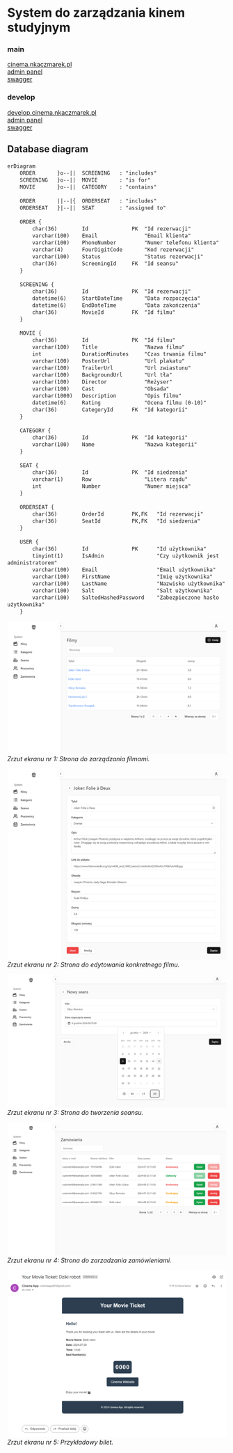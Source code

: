 # System do zarządzania kinem studyjnym

### main
[cinema.nkaczmarek.pl](https://cinema.nkaczmarek.pl)\
[admin panel](https://cinema.nkaczmarek.pl/admin)\
[swagger](https://cinema.nkaczmarek.pl/swagger)

### develop
[develop.cinema.nkaczmarek.pl](https://develop.cinema.nkaczmarek.pl)\
[admin panel](https://develop.cinema.nkaczmarek.pl/admin)\
[swagger](https://develop.cinema.nkaczmarek.pl/swagger)

## Database diagram

```mermaid
erDiagram
    ORDER       }o--||  SCREENING   : "includes"
    SCREENING   }o--||  MOVIE       : "is for"
    MOVIE       }o--||  CATEGORY    : "contains"
    
    ORDER       ||--|{  ORDERSEAT   : "includes"
    ORDERSEAT   }|--||  SEAT        : "assigned to"

    ORDER {
        char(36)        Id              PK  "Id rezerwacji"
        varchar(100)    Email               "Email klienta"
        varchar(100)    PhoneNumber         "Numer telefonu klienta"
        varchar(4)      FourDigitCode       "Kod rezerwacji"
        varchar(100)    Status              "Status rezerwacji"
        char(36)        ScreeningId     FK  "Id seansu"
    }

    SCREENING {
        char(36)        Id              PK  "Id rezerwacji"
        datetime(6)     StartDateTime       "Data rozpoczęcia"
        datetime(6)     EndDateTime         "Data zakończenia"
        char(36)        MovieId         FK  "Id filmu"
    }
    
    MOVIE {
        char(36)        Id              PK  "Id filmu"
        varchar(100)    Title               "Nazwa filmu"
        int             DurationMinutes     "Czas trwania filmu"
        varchar(100)    PosterUrl           "Url plakatu"
        varchar(100)    TrailerUrl          "Url zwiastunu"
        varchar(100)    BackgroundUrl       "Url tła"
        varchar(100)    Director            "Reżyser"
        varchar(100)    Cast                "Obsada"
        varchar(1000)   Description         "Opis filmu"
        datetime(6)     Rating              "Ocena filmu (0-10)"
        char(36)        CategoryId      FK  "Id kategorii"
    }
    
    CATEGORY {
        char(36)        Id              PK  "Id kategorii"
        varchar(100)    Name                "Nazwa kategorii"
    }
    
    SEAT {
        char(36)        Id              PK  "Id siedzenia"
        varchar(1)      Row                 "Litera rządu"
        int             Number              "Numer miejsca"
    }
    
    ORDERSEAT {
        char(36)        OrderId         PK,FK  	"Id rezerwacji"
        char(36)        SeatId          PK,FK  	"Id siedzenia"
    }
    
    USER {
        char(36)        Id              PK  	"Id użytkownika"
        tinyint(1)      IsAdmin             	"Czy użytkownik jest administratorem"
        varchar(100)    Email               	"Email użytkownika"
        varchar(100)    FirstName           	"Imię użytkownika"
        varchar(100)    LastName            	"Nazwisko użytkownika"
        varchar(100)    Salt		        	"Salt użytkownika"
        varchar(100)    SaltedHashedPassword	"Zabezpieczone hasło użytkownika"
    }
```

![Screenshot 1](images/image1.png)
*Zrzut ekranu nr 1: Strona do zarządzania filmami.*

![Screenshot 2](images/image2.png)
*Zrzut ekranu nr 2: Strona do edytowania konkretnego filmu.*

![Screenshot 3](images/image3.png)
*Zrzut ekranu nr 3: Strona do tworzenia seansu.*

![ImScreenshotage 4](images/image4.png)
*Zrzut ekranu nr 4: Strona do zarzadzania zamówieniami.*

![ImScreenshotage 5](images/image5.png)
*Zrzut ekranu nr 5: Przykładowy bilet.*
